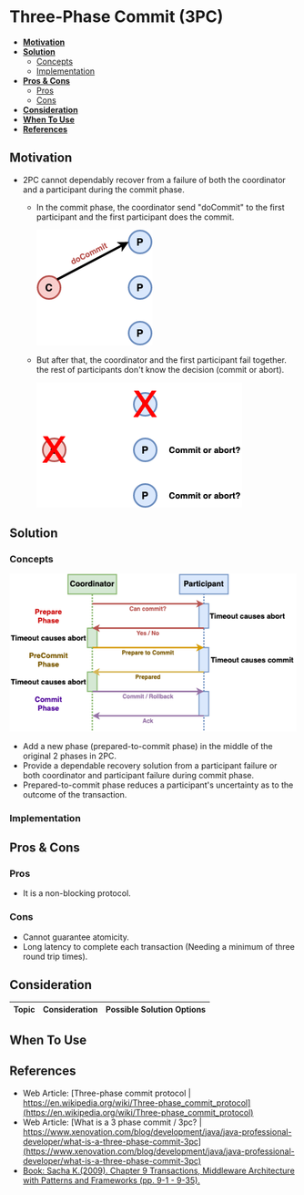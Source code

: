 # Three-Phase Commit (3PC)

- [**Motivation**](#motivation)
- [**Solution**](#solution)
   - [Concepts](#concepts)
   - [Implementation](#implementation)
- [**Pros & Cons**](#pros--cons)
   - [Pros](#pros)
   - [Cons](#cons)
- [**Consideration**](#consideration)
- [**When To Use**](#when-to-use)
- [**References**](#references)

## Motivation
- 2PC cannot dependably recover from a failure of both the coordinator and a participant during the commit phase.
   - In the commit phase, the coordinator send "doCommit" to the first participant and the first participant does the commit. 
   
     ![](../../diagrams/png/recovery_problem_in_2pc_1.png)
   - But after that, the coordinator and the first participant fail together. the rest of participants don't know the decision (commit or abort). 
   
     ![](../../diagrams/png/recovery_problem_in_2pc_2.png)

## Solution
### Concepts
![](../../diagrams/png/3pc_timeout.png)
- Add a new phase (prepared-to-commit phase) in the middle of the original 2 phases in 2PC.
- Provide a dependable recovery solution from a participant failure or both coordinator and participant failure during commit phase.
- Prepared-to-commit phase reduces a participant's uncertainty as to the outcome of the transaction. 

### Implementation

## Pros & Cons
### Pros
- It is a non-blocking protocol.

### Cons
- Cannot guarantee atomicity.
- Long latency to complete each transaction (Needing a minimum of three round trip times).

## Consideration
| Topic | Consideration | Possible Solution Options |
|----|-----|-----|

## When To Use

## References
- Web Article: [Three-phase commit protocol | https://en.wikipedia.org/wiki/Three-phase_commit_protocol](https://en.wikipedia.org/wiki/Three-phase_commit_protocol)
- Web Article: [What is a 3 phase commit / 3pc? | https://www.xenovation.com/blog/development/java/java-professional-developer/what-is-a-three-phase-commit-3pc](https://www.xenovation.com/blog/development/java/java-professional-developer/what-is-a-three-phase-commit-3pc)
- [Book: Sacha K.(2009). Chapter 9 Transactions, Middleware Architecture with Patterns and Frameworks (pp. 9-1 - 9-35).](http://sardes.inrialpes.fr/_krakowia/MW-Book/index.html)
